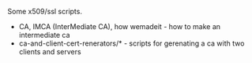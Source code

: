 Some x509/ssl scripts.
- CA, IMCA (InterMediate CA), how wemadeit - how to make an intermediate ca
- ca-and-client-cert-renerators/* - scripts for gerenating a ca with two
  clients and servers
